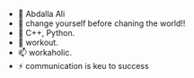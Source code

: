 - 👋 Abdalla Ali
- 👀 change yourself before chaning the world!!
- 🌱 C++, Python.
- 💞️ workout.
- 📫 workaholic.
- ⚡ communication is keu to success


<!---
👋 Hi there! I'm Abdalla, a passionate software developer with experience in python
and C++,My expertise lies in mainly C++, with a keen interest in open-source projects
and problem-solving. I love contributing to learning new thing and continuously expanding
my skills. Check out my repositories to explore my learning journey!
--->
